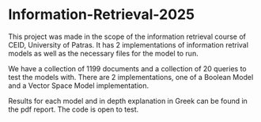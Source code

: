 # Information-Retrieval-2025
This project was made in the scope of the information retrieval course of CEID, University of Patras. It has 2 implementations of information retrival models as well as the necessary files for the model to run.

We have a collection of 1199 documents and a collection of 20 queries to test the models with. There are 2 implementations, one of a Boolean Model and a Vector Space Model implementation.

Results for each model and in depth explanation in Greek can be found in the pdf report. The code is open to test.
